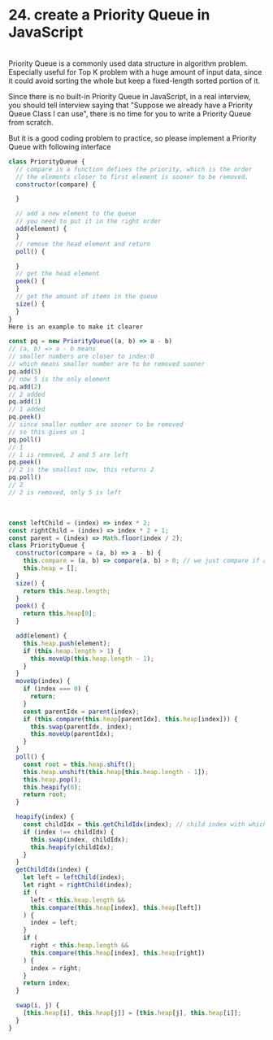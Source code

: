 <h1>24. create a Priority Queue in JavaScript
</h1>

<br/>
Priority Queue is a commonly used data structure in algorithm problem. Especially useful for Top K problem with a huge amount of input data, since it could avoid sorting the whole but keep a fixed-length sorted portion of it.

Since there is no built-in Priority Queue in JavaScript, in a real interview, you should tell interview saying that "Suppose we already have a Priority Queue Class I can use", there is no time for you to write a Priority Queue from scratch.

But it is a good coding problem to practice, so please implement a Priority Queue with following interface

```js
class PriorityQueue {
  // compare is a function defines the priority, which is the order
  // the elements closer to first element is sooner to be removed.
  constructor(compare) {

  }

  // add a new element to the queue
  // you need to put it in the right order
  add(element) {
  }
  // remove the head element and return
  poll() {

  }
  // get the head element
  peek() {
  }
  // get the amount of items in the queue
  size() {
  }
}
Here is an example to make it clearer

const pq = new PriorityQueue((a, b) => a - b)
// (a, b) => a - b means
// smaller numbers are closer to index:0
// which means smaller number are to be removed sooner
pq.add(5)
// now 5 is the only element
pq.add(2)
// 2 added
pq.add(1)
// 1 added
pq.peek()
// since smaller number are sooner to be removed
// so this gives us 1
pq.poll()
// 1
// 1 is removed, 2 and 5 are left
pq.peek()
// 2 is the smallest now, this returns 2
pq.poll()
// 2
// 2 is removed, only 5 is left
```

<br/>

```javascript
const leftChild = (index) => index * 2;
const rightChild = (index) => index * 2 + 1;
const parent = (index) => Math.floor(index / 2);
class PriorityQueue {
  constructor(compare = (a, b) => a - b) {
    this.compare = (a, b) => compare(a, b) > 0; // we just compare if a > b
    this.heap = [];
  }
  size() {
    return this.heap.length;
  }
  peek() {
    return this.heap[0];
  }

  add(element) {
    this.heap.push(element);
    if (this.heap.length > 1) {
      this.moveUp(this.heap.length - 1);
    }
  }
  moveUp(index) {
    if (index === 0) {
      return;
    }
    const parentIdx = parent(index);
    if (this.compare(this.heap[parentIdx], this.heap[index])) {
      this.swap(parentIdx, index);
      this.moveUp(parentIdx);
    }
  }
  poll() {
    const root = this.heap.shift();
    this.heap.unshift(this.heap[this.heap.length - 1]);
    this.heap.pop();
    this.heapify(0);
    return root;
  }

  heapify(index) {
    const childIdx = this.getChildIdx(index); // child index with which we need to swap
    if (index !== childIdx) {
      this.swap(index, childIdx);
      this.heapify(childIdx);
    }
  }
  getChildIdx(index) {
    let left = leftChild(index);
    let right = rightChild(index);
    if (
      left < this.heap.length &&
      this.compare(this.heap[index], this.heap[left])
    ) {
      index = left;
    }
    if (
      right < this.heap.length &&
      this.compare(this.heap[index], this.heap[right])
    ) {
      index = right;
    }
    return index;
  }

  swap(i, j) {
    [this.heap[i], this.heap[j]] = [this.heap[j], this.heap[i]];
  }
}
```
